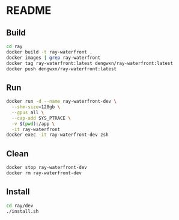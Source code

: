 # README

## Build
```bash
cd ray
docker build -t ray-waterfront .
docker images | grep ray-waterfront
docker tag ray-waterfront:latest dengwxn/ray-waterfront:latest
docker push dengwxn/ray-waterfront:latest
```

## Run
```bash
docker run -d --name ray-waterfront-dev \
  --shm-size=128gb \
  --gpus all \
  --cap-add SYS_PTRACE \
  -v $(pwd):/app \
  -it ray-waterfront
docker exec -it ray-waterfront-dev zsh
```

## Clean
```bash
docker stop ray-waterfront-dev
docker rm ray-waterfront-dev
```

## Install
```bash
cd ray/dev
./install.sh
```
